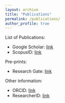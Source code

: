 ```yaml
---
layout: archive
title: "Publications"
permalink: /publications/
author_profile: true
---
```


List of Publications:

- Google Scholar: [link](https://scholar.google.com/citations?user=_XI6Q6UAAAAJ&hl=en&oi=ao)<br />
- ScopusID: [link](https://www.scopus.com/authid/detail.uri?authorId=23029592800)<br />

Pre-prints:

- Research Gate: [link](https://www.researchgate.net/profile/Luigi_Vanfretti)<br />

Other information:<br />
- ORCID: [link](https://orcid.org/0000-0002-4125-1055)<br />
- ResearcherID: [link](http://www.researcherid.com/rid/B-8174-201)<br />

<!--
{% if author.googlescholar %}
  You can also find my articles on <u><a href="{{author.googlescholar}}">my Google Scholar profile</a>.</u>
{% endif %}

{% include base_path %}

{% for post in site.publications reversed %}
  {% include archive-single.html %}
{% endfor %}
-->

